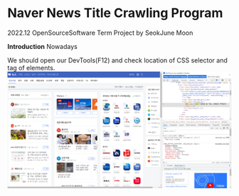 # Naver News Title Crawling Program

2022.12 OpenSourceSoftware Term Project by SeokJune Moon

**Introduction**
Nowadays 

We should open our DevTools(F12) and check location of CSS selector and tag of elements.
<img title="" src="./Images/Check_div_class.png" alt="" data-align="center">
